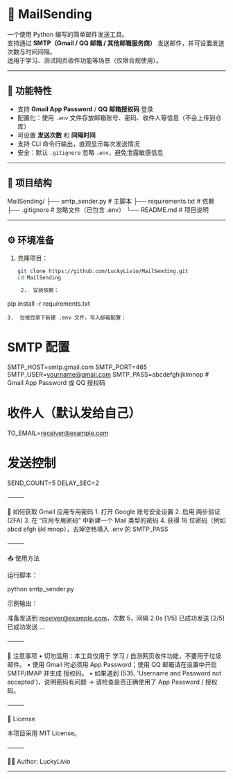 # 📧 MailSending

一个使用 Python 编写的简单邮件发送工具。  
支持通过 **SMTP（Gmail / QQ 邮箱 / 其他邮箱服务商）** 发送邮件，并可设置发送次数与时间间隔。  
适用于学习、测试网页收件功能等场景（仅限合规使用）。

---

## 🚀 功能特性
- 支持 **Gmail App Password** / **QQ 邮箱授权码** 登录
- 配置化：使用 `.env` 文件存放邮箱账号、密码、收件人等信息（不会上传到仓库）
- 可设置 **发送次数** 和 **间隔时间**
- 支持 CLI 命令行输出，直观显示每次发送情况
- 安全：默认 `.gitignore` 忽略 `.env`，避免泄露敏感信息

---

## 📂 项目结构

MailSending/
├── smtp_sender.py       # 主脚本
├── requirements.txt     # 依赖
├── .gitignore           # 忽略文件（已包含 .env）
└── README.md            # 项目说明

---

## ⚙️ 环境准备

1. 克隆项目：
   ```bash
   git clone https://github.com/LuckyLivio/MailSending.git
   cd MailSending

	2.	安装依赖：

pip install -r requirements.txt


	3.	在根目录下新建 .env 文件，写入邮箱配置：

# SMTP 配置
SMTP_HOST=smtp.gmail.com
SMTP_PORT=465
SMTP_USER=yourname@gmail.com
SMTP_PASS=abcdefghijklmnop   # Gmail App Password 或 QQ 授权码

# 收件人（默认发给自己）
TO_EMAIL=receiver@example.com

# 发送控制
SEND_COUNT=5
DELAY_SEC=2



⸻

🔑 如何获取 Gmail 应用专用密码
	1.	打开 Google 账号安全设置
	2.	启用 两步验证 (2FA)
	3.	在 “应用专用密码” 中新建一个 Mail 类型的密码
	4.	获得 16 位密码（例如 abcd efgh ijkl mnop），去掉空格填入 .env 的 SMTP_PASS

⸻

📤 使用方法

运行脚本：

python smtp_sender.py

示例输出：

准备发送到 receiver@example.com，次数 5，间隔 2.0s
[1/5] 已成功发送
[2/5] 已成功发送
...


⸻

📌 注意事项
	•	切勿滥用：本工具仅用于 学习 / 自测网页收件功能，不要用于垃圾邮件。
	•	使用 Gmail 时必须用 App Password；使用 QQ 邮箱请在设置中开启 SMTP/IMAP 并生成 授权码。
	•	如果遇到 (535, 'Username and Password not accepted')，说明密码有问题 → 请检查是否正确使用了 App Password / 授权码。

⸻

📜 License

本项目采用 MIT License。

⸻

👨‍💻 Author: LuckyLivio

---
